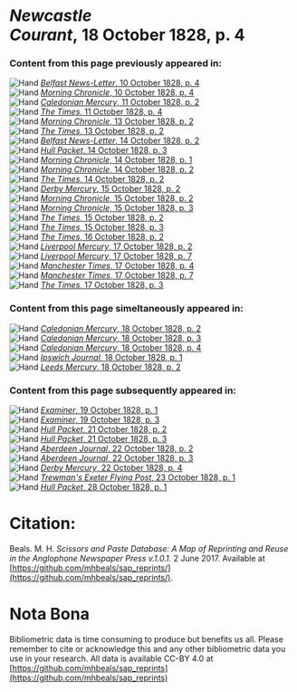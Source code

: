 # *Newcastle Courant*, 18 October 1828, p. 4  
  
### Content from this page previously appeared in:  
![Hand](http://scissorsandpaste.net/wp-content/uploads/2017/06/smallhandpointer.png) [*Belfast News-Letter*, 10 October 1828, p. 4](https://mhbeals.github.io/sap_html/Belfast-News-Letter/Belfast-News-Letter-10-October-1828-p-4)  
![Hand](http://scissorsandpaste.net/wp-content/uploads/2017/06/smallhandpointer.png) [*Morning Chronicle*, 10 October 1828, p. 4](https://mhbeals.github.io/sap_html/Morning-Chronicle/Morning-Chronicle-10-October-1828-p-4)  
![Hand](http://scissorsandpaste.net/wp-content/uploads/2017/06/smallhandpointer.png) [*Caledonian Mercury*, 11 October 1828, p. 2](https://mhbeals.github.io/sap_html/Caledonian-Mercury/Caledonian-Mercury-11-October-1828-p-2)  
![Hand](http://scissorsandpaste.net/wp-content/uploads/2017/06/smallhandpointer.png) [*The Times*, 11 October 1828, p. 4](https://mhbeals.github.io/sap_html/The-Times/The-Times-11-October-1828-p-4)  
![Hand](http://scissorsandpaste.net/wp-content/uploads/2017/06/smallhandpointer.png) [*Morning Chronicle*, 13 October 1828, p. 2](https://mhbeals.github.io/sap_html/Morning-Chronicle/Morning-Chronicle-13-October-1828-p-2)  
![Hand](http://scissorsandpaste.net/wp-content/uploads/2017/06/smallhandpointer.png) [*The Times*, 13 October 1828, p. 2](https://mhbeals.github.io/sap_html/The-Times/The-Times-13-October-1828-p-2)  
![Hand](http://scissorsandpaste.net/wp-content/uploads/2017/06/smallhandpointer.png) [*Belfast News-Letter*, 14 October 1828, p. 2](https://mhbeals.github.io/sap_html/Belfast-News-Letter/Belfast-News-Letter-14-October-1828-p-2)  
![Hand](http://scissorsandpaste.net/wp-content/uploads/2017/06/smallhandpointer.png) [*Hull Packet*, 14 October 1828, p. 3](https://mhbeals.github.io/sap_html/Hull-Packet/Hull-Packet-14-October-1828-p-3)  
![Hand](http://scissorsandpaste.net/wp-content/uploads/2017/06/smallhandpointer.png) [*Morning Chronicle*, 14 October 1828, p. 1](https://mhbeals.github.io/sap_html/Morning-Chronicle/Morning-Chronicle-14-October-1828-p-1)  
![Hand](http://scissorsandpaste.net/wp-content/uploads/2017/06/smallhandpointer.png) [*Morning Chronicle*, 14 October 1828, p. 2](https://mhbeals.github.io/sap_html/Morning-Chronicle/Morning-Chronicle-14-October-1828-p-2)  
![Hand](http://scissorsandpaste.net/wp-content/uploads/2017/06/smallhandpointer.png) [*The Times*, 14 October 1828, p. 2](https://mhbeals.github.io/sap_html/The-Times/The-Times-14-October-1828-p-2)  
![Hand](http://scissorsandpaste.net/wp-content/uploads/2017/06/smallhandpointer.png) [*Derby Mercury*, 15 October 1828, p. 2](https://mhbeals.github.io/sap_html/Derby-Mercury/Derby-Mercury-15-October-1828-p-2)  
![Hand](http://scissorsandpaste.net/wp-content/uploads/2017/06/smallhandpointer.png) [*Morning Chronicle*, 15 October 1828, p. 2](https://mhbeals.github.io/sap_html/Morning-Chronicle/Morning-Chronicle-15-October-1828-p-2)  
![Hand](http://scissorsandpaste.net/wp-content/uploads/2017/06/smallhandpointer.png) [*Morning Chronicle*, 15 October 1828, p. 3](https://mhbeals.github.io/sap_html/Morning-Chronicle/Morning-Chronicle-15-October-1828-p-3)  
![Hand](http://scissorsandpaste.net/wp-content/uploads/2017/06/smallhandpointer.png) [*The Times*, 15 October 1828, p. 2](https://mhbeals.github.io/sap_html/The-Times/The-Times-15-October-1828-p-2)  
![Hand](http://scissorsandpaste.net/wp-content/uploads/2017/06/smallhandpointer.png) [*The Times*, 15 October 1828, p. 3](https://mhbeals.github.io/sap_html/The-Times/The-Times-15-October-1828-p-3)  
![Hand](http://scissorsandpaste.net/wp-content/uploads/2017/06/smallhandpointer.png) [*The Times*, 16 October 1828, p. 2](https://mhbeals.github.io/sap_html/The-Times/The-Times-16-October-1828-p-2)  
![Hand](http://scissorsandpaste.net/wp-content/uploads/2017/06/smallhandpointer.png) [*Liverpool Mercury*, 17 October 1828, p. 2](https://mhbeals.github.io/sap_html/Liverpool-Mercury/Liverpool-Mercury-17-October-1828-p-2)  
![Hand](http://scissorsandpaste.net/wp-content/uploads/2017/06/smallhandpointer.png) [*Liverpool Mercury*, 17 October 1828, p. 7](https://mhbeals.github.io/sap_html/Liverpool-Mercury/Liverpool-Mercury-17-October-1828-p-7)  
![Hand](http://scissorsandpaste.net/wp-content/uploads/2017/06/smallhandpointer.png) [*Manchester Times*, 17 October 1828, p. 4](https://mhbeals.github.io/sap_html/Manchester-Times/Manchester-Times-17-October-1828-p-4)  
![Hand](http://scissorsandpaste.net/wp-content/uploads/2017/06/smallhandpointer.png) [*Manchester Times*, 17 October 1828, p. 7](https://mhbeals.github.io/sap_html/Manchester-Times/Manchester-Times-17-October-1828-p-7)  
![Hand](http://scissorsandpaste.net/wp-content/uploads/2017/06/smallhandpointer.png) [*The Times*, 17 October 1828, p. 3](https://mhbeals.github.io/sap_html/The-Times/The-Times-17-October-1828-p-3)  
  
### Content from this page simeltaneously appeared in:  
![Hand](http://scissorsandpaste.net/wp-content/uploads/2017/06/smallhandpointer.png) [*Caledonian Mercury*, 18 October 1828, p. 2](https://mhbeals.github.io/sap_html/Caledonian-Mercury/Caledonian-Mercury-18-October-1828-p-2)  
![Hand](http://scissorsandpaste.net/wp-content/uploads/2017/06/smallhandpointer.png) [*Caledonian Mercury*, 18 October 1828, p. 3](https://mhbeals.github.io/sap_html/Caledonian-Mercury/Caledonian-Mercury-18-October-1828-p-3)  
![Hand](http://scissorsandpaste.net/wp-content/uploads/2017/06/smallhandpointer.png) [*Caledonian Mercury*, 18 October 1828, p. 4](https://mhbeals.github.io/sap_html/Caledonian-Mercury/Caledonian-Mercury-18-October-1828-p-4)  
![Hand](http://scissorsandpaste.net/wp-content/uploads/2017/06/smallhandpointer.png) [*Ipswich Journal*, 18 October 1828, p. 1](https://mhbeals.github.io/sap_html/Ipswich-Journal/Ipswich-Journal-18-October-1828-p-1)  
![Hand](http://scissorsandpaste.net/wp-content/uploads/2017/06/smallhandpointer.png) [*Leeds Mercury*, 18 October 1828, p. 2](https://mhbeals.github.io/sap_html/Leeds-Mercury/Leeds-Mercury-18-October-1828-p-2)  
  
### Content from this page subsequently appeared in:  
![Hand](http://scissorsandpaste.net/wp-content/uploads/2017/06/smallhandpointer.png) [*Examiner*, 19 October 1828, p. 1](https://mhbeals.github.io/sap_html/Examiner/Examiner-19-October-1828-p-1)  
![Hand](http://scissorsandpaste.net/wp-content/uploads/2017/06/smallhandpointer.png) [*Examiner*, 19 October 1828, p. 3](https://mhbeals.github.io/sap_html/Examiner/Examiner-19-October-1828-p-3)  
![Hand](http://scissorsandpaste.net/wp-content/uploads/2017/06/smallhandpointer.png) [*Hull Packet*, 21 October 1828, p. 2](https://mhbeals.github.io/sap_html/Hull-Packet/Hull-Packet-21-October-1828-p-2)  
![Hand](http://scissorsandpaste.net/wp-content/uploads/2017/06/smallhandpointer.png) [*Hull Packet*, 21 October 1828, p. 3](https://mhbeals.github.io/sap_html/Hull-Packet/Hull-Packet-21-October-1828-p-3)  
![Hand](http://scissorsandpaste.net/wp-content/uploads/2017/06/smallhandpointer.png) [*Aberdeen Journal*, 22 October 1828, p. 2](https://mhbeals.github.io/sap_html/Aberdeen-Journal/Aberdeen-Journal-22-October-1828-p-2)  
![Hand](http://scissorsandpaste.net/wp-content/uploads/2017/06/smallhandpointer.png) [*Aberdeen Journal*, 22 October 1828, p. 3](https://mhbeals.github.io/sap_html/Aberdeen-Journal/Aberdeen-Journal-22-October-1828-p-3)  
![Hand](http://scissorsandpaste.net/wp-content/uploads/2017/06/smallhandpointer.png) [*Derby Mercury*, 22 October 1828, p. 4](https://mhbeals.github.io/sap_html/Derby-Mercury/Derby-Mercury-22-October-1828-p-4)  
![Hand](http://scissorsandpaste.net/wp-content/uploads/2017/06/smallhandpointer.png) [*Trewman's Exeter Flying Post*, 23 October 1828, p. 1](https://mhbeals.github.io/sap_html/Trewman's-Exeter-Flying-Post/Trewman's-Exeter-Flying-Post-23-October-1828-p-1)  
![Hand](http://scissorsandpaste.net/wp-content/uploads/2017/06/smallhandpointer.png) [*Hull Packet*, 28 October 1828, p. 1](https://mhbeals.github.io/sap_html/Hull-Packet/Hull-Packet-28-October-1828-p-1)  


# Citation: 

Beals. M. H. *Scissors and Paste Database: A Map of Reprinting and Reuse in the Anglophone Newspaper Press v.1.0.1.* 2 June 2017. Available at [https://github.com/mhbeals/sap_reprints/](https://github.com/mhbeals/sap_reprints/). 

# Nota Bona

Bibliometric data is time consuming to produce but benefits us all. Please remember to cite or acknowledge this and any other bibliometric data you use in your research. All data is available CC-BY 4.0 at [https://github.com/mhbeals/sap_reprints](https://github.com/mhbeals/sap_reprints)